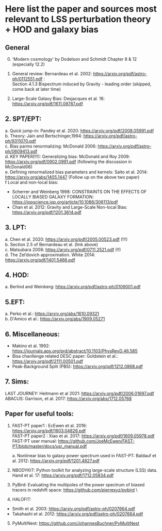 # Here list the paper and sources most relevant to LSS perturbation theory + HOD and galaxy bias

## General
0. 'Modern cosmology' by Dodelson and Schmidt Chapter 8 & 12 (especially 12.2)

1. General review: Bernardeau et al. 2002: https://arxiv.org/pdf/astro-ph/0112551.pdf :\
    Section 4.1.3 Bispectrum induced by Gravity - leading order (skipped, come back at later time)
2. Large-Scale Galaxy Bias: Desjacques et al. 16: https://arxiv.org/pdf/1611.09787.pdf

## 2. SPT/EPT:
a. Quick jump-in: Pandey et al. 2020: https://arxiv.org/pdf/2008.05991.pdf \
b. Theory: Jain and Bertschinger,1994: https://arxiv.org/pdf/astro-ph/9311070.pdf \
c. Bias parms renormalizing: McDonald 2006: https://arxiv.org/pdf/astro-ph/0609413.pdf \
d. KEY PAPER(!!!): Generalizing bias: McDonald and Roy 2009: https://arxiv.org/pdf/0902.0991.pdf (following the discussion in McDonald06) \
e. Defining renormalized bias parameters and kernels: Saito et al. 2014: https://arxiv.org/abs/1405.1447  (Follow up on the above two paper)\
f Local and non-local bias:
- Scherrer and Weinberg 1998: CONSTRAINTS ON THE EFFECTS OF LOCALLY BIASED GALAXY FORMATION: https://iopscience.iop.org/article/10.1086/306113/pdf
- Chan et al. 2012: Gravity and Large-Scale Non-local Bias: https://arxiv.org/pdf/1201.3614.pdf


## 3. LPT:
a. Chen et al. 2020: https://arxiv.org/pdf/2005.00523.pdf (!!!)\
b. Section 2.5 of Bernardeau et al. (link above) \
c. Matsubara 2008: https://arxiv.org/pdf/0711.2521.pdf (!!) \
d. The Zel’dovich approximation. White 2014: https://arxiv.org/pdf/1401.5466.pdf

## 4. HOD:
a. Berlind and Weinberg: https://arxiv.org/pdf/astro-ph/0109001.pdf

## 5.EFT:
a. Perko et al.: https://arxiv.org/abs/1610.09321 \
b. D'Amico et al.: https://arxiv.org/abs/1909.05271

## 6. Miscellaneous:
- Makino et al. 1992: https://journals.aps.org/prd/abstract/10.1103/PhysRevD.46.585
- Bisa chanllenge related DESC paper: Goldstein et al.: https://arxiv.org/pdf/2111.00501.pdf
- Peak-Background Split (PBS): https://arxiv.org/pdf/1212.0868.pdf

## 7. Sims:
LAST JOURNEY: Heitmann et al 2021: https://arxiv.org/pdf/2006.01697.pdf \
ABACUS: Garrison, et al. 2017: https://arxiv.org/abs/1712.05768

## Paper for useful tools:
1. FAST-PT paper1 : EcEwen et al. 2016: https://arxiv.org/pdf/1603.04826.pdf \
   FAST-PT paper2 : Xiao et al. 2017: https://arxiv.org/pdf/1609.05978.pdf \
   FAST-PT user manual: https://github.com/JoeMcEwen/FAST-PT/blob/master/docs/usr_manual.pdf

   a. Nonlinear bias to galaxy power spectrum used in FAST-PT: Baldauf et al. 2012: https://arxiv.org/pdf/1201.4827.pdf

2. NBODYKIT: Python toolkit for analyzing large-scale structure (LSS) data. \
   Hand et al. 17: https://arxiv.org/pdf/1712.05834.pdf

3. PyBird: Evaluating the multipoles of the power spectrum of biased tracers in redshift space: https://github.com/pierrexyz/pybird \

4. HALOFIT:
- Smith et al. 2003: https://arxiv.org/pdf/astro-ph/0207664.pdf
- Takahashi et al. 2012: https://arxiv.org/pdf/astro-ph/0207664.pdf

5. PyMultiNest: https://github.com/JohannesBuchner/PyMultiNest
